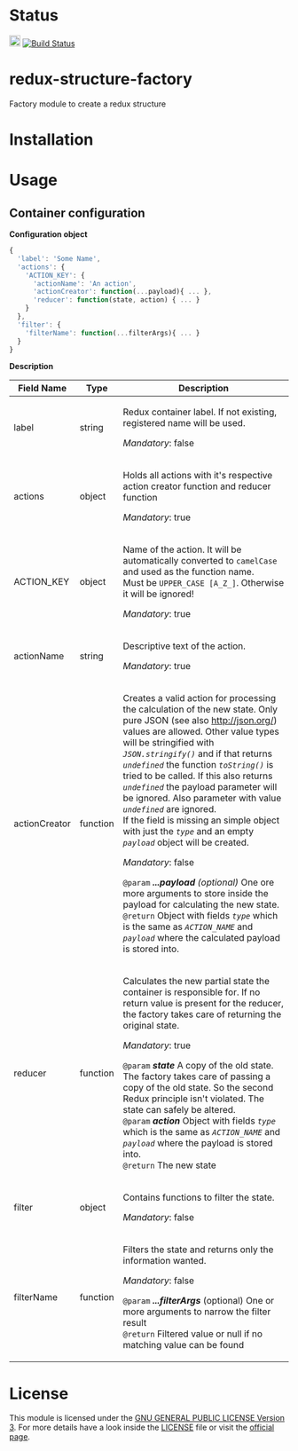 # Status
<img src="https://cdn.travis-ci.com/images/logos/TravisCI-Full-Color-45e242791b7752b745a7ae53f265acd4.png" height="20"> [![Build Status](https://travis-ci.org/liebsoer/redux-structure-factory.svg?branch=master)](https://travis-ci.org/liebsoer/redux-structure-factory)

# redux-structure-factory
Factory module to create a redux structure


# Installation


# Usage

## Container configuration
**Configuration object**
```javascript
{
  'label': 'Some Name',
  'actions': {
    'ACTION_KEY': {
      'actionName': 'An action',
      'actionCreator': function(...payload){ ... },
      'reducer': function(state, action) { ... }
    }
  },
  'filter': {
    'filterName': function(...filterArgs){ ... }
  }
}
```

**Description**

| Field Name | Type | Description |
| - | - | - |
| label | string | <p>Redux container label. If not existing, registered name will be used.</p><p>_Mandatory_: false</p>|
| actions | object | <p>Holds all actions with it's respective action creator function and reducer function</p><p>*Mandatory*: true</p> |
| ACTION_KEY | object | <p>Name of the action. It will be automatically converted to `camelCase` and used as the function name.<br>Must be `UPPER_CASE [A_Z_]`. Otherwise it will be ignored!</p><p>_Mandatory_: true</p> |
| actionName | string | <p>Descriptive text of the action.</p><p>_Mandatory_: true |
| actionCreator | function | <p>Creates a valid action for processing the calculation of the new state. Only pure JSON (see also http://json.org/) values are allowed. Other value types will be stringified with _`JSON.stringify()`_ and if that returns _`undefined`_ the function _`toString()`_ is tried to be called. If this also returns _`undefined`_ the payload parameter will be ignored. Also parameter with value _`undefined`_ are ignored.<br>If the field is missing an simple object with just the _`type`_ and an empty _`payload`_ object will be created.</p><p>_Mandatory_: false</p><p>`@param` _**...payload**_ _(optional)_ One ore more arguments to store inside the payload for calculating the new state.<br>`@return` Object with fields _`type`_ which is the same as _`ACTION_NAME`_ and _`payload`_ where the calculated payload is stored into.</p>|
| reducer | function | <p>Calculates the new partial state the container is responsible for. If no return value is present for the reducer, the factory takes care of returning the original state. </p><p>_Mandatory_: true</p><p>`@param` _**state**_ A copy of the old state. The factory takes care of passing a copy of the old state. So the second Redux principle isn't violated. The state can safely be altered. <br>`@param` _**action**_ Object with fields _`type`_ which is the same as _`ACTION_NAME`_ and _`payload`_ where the payload is stored into.<br>`@return` The new state</p> |
| filter | object | <p>Contains functions to filter the state.</p><p>_Mandatory_: false</p>|
| filterName | function | <p>Filters the state and returns only the information wanted.</p><p>_Mandatory_: false</p><p>`@param` _**...filterArgs**_ (optional) One or more arguments to narrow the filter result<br>`@return` Filtered value or null if no matching value can be found</p> |



# License
This module is licensed under the <a href="http://www.gnu.org/licenses/gpl-3.0.en.html" target=_blank>GNU GENERAL PUBLIC LICENSE Version 3</a>. For more details have a look inside the [LICENSE](LICENSE) file or visit the <a href="http://www.gnu.org/licenses/gpl-3.0.en.html" target=_blank>official page</a>.
